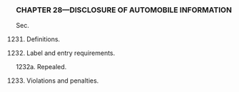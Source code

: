 ### **CHAPTER 28—DISCLOSURE OF AUTOMOBILE INFORMATION** ###

Sec.

1231. Definitions.

1232. Label and entry requirements.

1232a. Repealed.

1233. Violations and penalties.